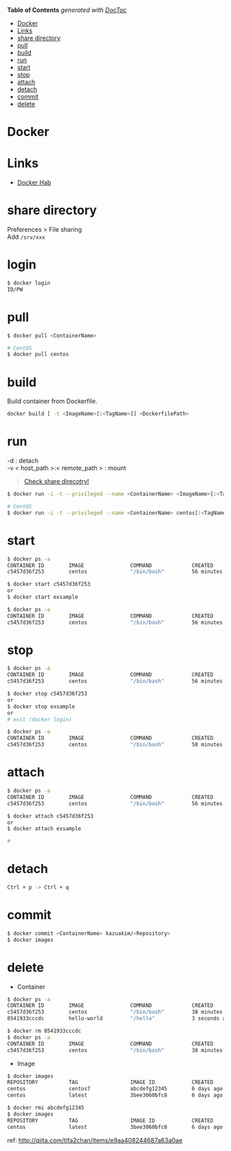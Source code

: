 <!-- START doctoc generated TOC please keep comment here to allow auto update -->
<!-- DON'T EDIT THIS SECTION, INSTEAD RE-RUN doctoc TO UPDATE -->
**Table of Contents**  *generated with [DocToc](https://github.com/thlorenz/doctoc)*

- [Docker](#docker)
- [Links](#links)
- [share directory](#share-directory)
- [pull](#pull)
- [build](#build)
- [run](#run)
- [start](#start)
- [stop](#stop)
- [attach](#attach)
- [detach](#detach)
- [commit](#commit)
- [delete](#delete)

<!-- END doctoc generated TOC please keep comment here to allow auto update -->

Docker
===


# Links

* [Docker Hab](https://hub.docker.com/)

# share directory

Preferences > File sharing  
Add ```/srv/xxx```

# login

```bash
$ docker login
ID/PW
```

# pull

```bash
$ docker pull <ContainerName>

# CentOS
$ docker pull centos
```

# build

Build container from Dockerfile.
```bash
docker build [ -t <ImageName>[:<TagName>]] <DockerfilePath>
```

# run

-d : detach  
-v < host_path >:< remote_path > : mount  
> [Check share direcotry!](#share-directory)

```bash
$ docker run -i -t --privileged --name <ContainerName> <ImageName>[:<TagName>] /bin/bash

# CentOS
$ docker run -i -t --privileged --name <ContainerName> centos[:<TagName>] /bin/bash
```

# start

```bash
$ docker ps -a
CONTAINER ID        IMAGE               COMMAND             CREATED             STATUS                      PORTS               NAMES
c5457d36f253        centos              "/bin/bash"         56 minutes ago      Exited (1) 19 minutes ago                       exsample

$ docker start c5457d36f253
or
$ docker start exsample

$ docker ps -a
CONTAINER ID        IMAGE               COMMAND             CREATED             STATUS              PORTS               NAMES
c5457d36f253        centos              "/bin/bash"         56 minutes ago      Up 8 seconds                            exsample
```

# stop

```bash
$ docker ps -a
CONTAINER ID        IMAGE               COMMAND             CREATED             STATUS              PORTS               NAMES
c5457d36f253        centos              "/bin/bash"         56 minutes ago      Up 8 seconds                            exsample

$ docker stop c5457d36f253
or
$ docker stop exsample
or
# exit (docker login)

$ docker ps -a
CONTAINER ID        IMAGE               COMMAND             CREATED             STATUS                       PORTS               NAMES
c5457d36f253        centos              "/bin/bash"         58 minutes ago      Exited (137) 2 seconds ago                       exsample
```

# attach

```bash
$ docker ps -a
CONTAINER ID        IMAGE               COMMAND             CREATED             STATUS              PORTS               NAMES
c5457d36f253        centos              "/bin/bash"         56 minutes ago      Up 8 seconds                            exsample

$ docker attach c5457d36f253
or
$ docker attach exsample

#
```

# detach

```bash
Ctrl + p -> Ctrl + q
```

# commit

```bash
$ docker commit <ContainerName> kazuakim/<Repository>
$ docker images
```

# delete

* Container
```bash
$ docker ps -a
CONTAINER ID        IMAGE               COMMAND             CREATED             STATUS                          PORTS               NAMES
c5457d36f253        centos              "/bin/bash"         38 minutes ago      Exited (1) About a minute ago                       exsample
8541933cccdc        hello-world         "/hello"            3 seconds ago       Exited (0) 2 seconds ago                            sick_euclid

$ docker rm 8541933cccdc
$ docker ps -a
CONTAINER ID        IMAGE               COMMAND             CREATED             STATUS                          PORTS               NAMES
c5457d36f253        centos              "/bin/bash"         38 minutes ago      Exited (1) About a minute ago                       exsample
```

* Image
```bash
$ docker images
REPOSITORY          TAG                 IMAGE ID            CREATED             SIZE
centos              centos7             abcdefg12345        6 days ago          193 MB
centos              latest              3bee3060bfc8        6 days ago          193 MB

$ docker rmi abcdefg12345
$ docker images
REPOSITORY          TAG                 IMAGE ID            CREATED             SIZE
centos              latest              3bee3060bfc8        6 days ago          193 MB
```

ref: http://qiita.com/tifa2chan/items/e9aa408244687a63a0ae
